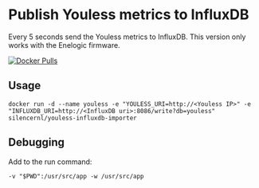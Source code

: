 Publish Youless metrics to InfluxDB
=======================================

Every 5 seconds send the Youless metrics to InfluxDB. This version only works with the Enelogic firmware.


[![Docker Pulls](https://img.shields.io/docker/pulls/silencernl/youless-influxdb-importer.svg)](https://hub.docker.com/r/silencernl/youless-influxdb-importer/)

Usage
-----

    docker run -d --name youless -e "YOULESS_URI=http://<Youless IP>" -e "INFLUXDB_URI=http://<InfluxDB uri>:8086/write?db=youless" silencernl/youless-influxdb-importer

Debugging
---------
Add to the run command:

    -v "$PWD":/usr/src/app -w /usr/src/app
